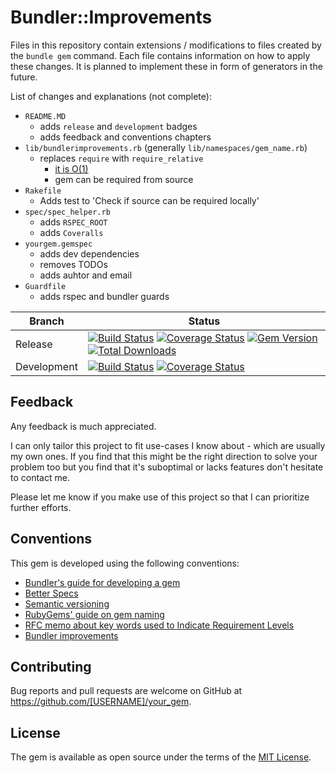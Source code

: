 # Bundler::Improvements

Files in this repository contain extensions / modifications to files created by the `bundle gem` command. Each file contains information on how to apply these changes. It is planned to implement these in form of generators in the future.

List of changes and explanations (not complete):
- `README.MD`
  - adds `release` and `development` badges
  - adds feedback and conventions chapters
- `lib/bundlerimprovements.rb` (generally `lib/namespaces/gem_name.rb`)
  - replaces `require` with `require_relative`
    - [it is O(1)](http://www.rubydoc.info/github/rspec/rspec-support/RSpec%2FSupport.define_optimized_require_for_rspec)
    - gem can be required from source
- `Rakefile`
  - Adds test to 'Check if source can be required locally'
- `spec/spec_helper.rb`
  - adds `RSPEC_ROOT`
  - adds `Coveralls`
- `yourgem.gemspec`
  - adds dev dependencies
  - removes TODOs
  - adds auhtor and email
- `Guardfile`
  - adds rspec and bundler guards

[//]: # (Replace all occurrences of 'your_gem')

| Branch | Status |
| ------ | ------ |
| Release | [![Build Status](https://travis-ci.org/thisismydesign/your_gem.svg?branch=release)](https://travis-ci.org/thisismydesign/your_gem)   [![Coverage Status](https://coveralls.io/repos/github/thisismydesign/your_gem/badge.svg?branch=release)](https://coveralls.io/github/thisismydesign/your_gem?branch=release)   [![Gem Version](https://badge.fury.io/rb/your_gem.svg)](https://badge.fury.io/rb/your_gem)   [![Total Downloads](http://ruby-gem-downloads-badge.herokuapp.com/your_gem?type=total)](https://rubygems.org/gems/your_gem) |
| Development | [![Build Status](https://travis-ci.org/thisismydesign/your_gem.svg?branch=master)](https://travis-ci.org/thisismydesign/your_gem)   [![Coverage Status](https://coveralls.io/repos/github/thisismydesign/your_gem/badge.svg?branch=master)](https://coveralls.io/github/thisismydesign/your_gem?branch=master) |

[//]: # (The following lines should be added after `Usage` chapter replacing the rest of default README.)
[//]: # (Replace all occurrences of '[USERNAME]'.)
[//]: # (Replace all occurrences of 'your_gem'.)

## Feedback

Any feedback is much appreciated.

I can only tailor this project to fit use-cases I know about - which are usually my own ones. If you find that this might be the right direction to solve your problem too but you find that it's suboptimal or lacks features don't hesitate to contact me.

Please let me know if you make use of this project so that I can prioritize further efforts.

## Conventions

This gem is developed using the following conventions:
- [Bundler's guide for developing a gem](http://bundler.io/v1.14/guides/creating_gem.html)
- [Better Specs](http://www.betterspecs.org/)
- [Semantic versioning](http://semver.org/)
- [RubyGems' guide on gem naming](http://guides.rubygems.org/name-your-gem/)
- [RFC memo about key words used to Indicate Requirement Levels](https://tools.ietf.org/html/rfc2119)
- [Bundler improvements](https://github.com/thisismydesign/bundler-improvements)

## Contributing

Bug reports and pull requests are welcome on GitHub at https://github.com/[USERNAME]/your_gem.

## License

The gem is available as open source under the terms of the [MIT License](http://opensource.org/licenses/MIT).
